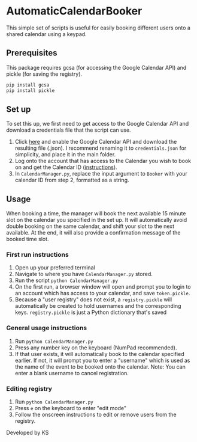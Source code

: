 # AutomaticCalendarBooker
This simple set of scripts is useful for easily booking different users onto a shared calendar using a keypad.

## Prerequisites
This package requires gcsa (for accessing the Google Calendar API) and pickle (for saving the registry).

```bash
pip install gcsa
pip install pickle
```

## Set up
To set this up, we first need to get access to the Google Calendar API and download a credentials file that the script can use.  
1. Click [here](https://developers.google.com/calendar/quickstart/python) and enable the Google Calendar API and download the resulting file (.json). I recommend renaming it to `credentials.json` for simplicity, and place it in the main folder.
2. Log onto the account that has access to the Calendar you wish to book on and get the Calendar ID ([instructions](https://docs.simplecalendar.io/find-google-calendar-id/)).
3. In `CalendarManager.py`, replace the input argument to `Booker` with your calendar ID from step 2, formatted as a string.

## Usage
When booking a time, the manager will book the next available 15 minute slot on the calendar you specified in the set up. It will automatically avoid double booking on the same calendar, and shift your slot to the next available. At the end, it will also provide a confirmation message of the booked time slot.

### First run instructions
1. Open up your preferred terminal
2. Navigate to where you have `CalendarManager.py` stored.
3. Run the script `python CalendarManager.py`
4. On the first run, a browser window will open and prompt you to login to an account which has access to your calendar, and save `token.pickle`.
5. Because a "user registry" does not exist, a `registry.pickle` will automatically be created to hold usernames and the corresponding keys. `registry.pickle` is just a Python dictionary that's saved

### General usage instructions
1. Run `python CalendarManager.py`
2. Press any number key on the keyboard (NumPad recommended).
3. If that user exists, it will automatically book to the calendar specified earlier. If not, it will prompt you to enter a "username" which is used as the name of the event to be booked onto the calendar.
Note: You can enter a blank username to cancel registration.

### Editing registry
1. Run `python CalendarManager.py`
2. Press `e` on the keyboard to enter "edit mode"
3. Follow the onscreen instructions to edit or remove users from the registry.

Developed by KS
